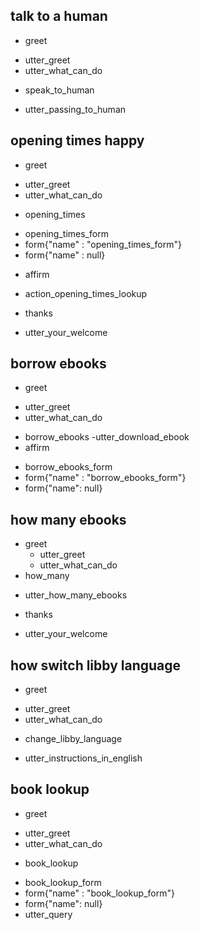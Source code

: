 ## talk to a human
* greet
- utter_greet
- utter_what_can_do
* speak_to_human
- utter_passing_to_human

## opening times happy
* greet
 - utter_greet
 - utter_what_can_do
* opening_times
 - opening_times_form
 - form{"name" : "opening_times_form"}
 - form{"name" : null}
* affirm
 - action_opening_times_lookup
* thanks
 - utter_your_welcome

## borrow ebooks
* greet
 - utter_greet
 - utter_what_can_do
* borrow_ebooks
 -utter_download_ebook
* affirm
 - borrow_ebooks_form
 - form{"name" : "borrow_ebooks_form"}
 - form{"name": null}

## how many ebooks
* greet
  - utter_greet
  - utter_what_can_do
* how_many
 - utter_how_many_ebooks
* thanks
 - utter_your_welcome

## how switch libby language
* greet
 - utter_greet
 - utter_what_can_do
* change_libby_language
 - utter_instructions_in_english

## book lookup
* greet
 - utter_greet
 - utter_what_can_do
* book_lookup
 - book_lookup_form
 - form{"name" : "book_lookup_form"}
 - form{"name": null}
 - utter_query
